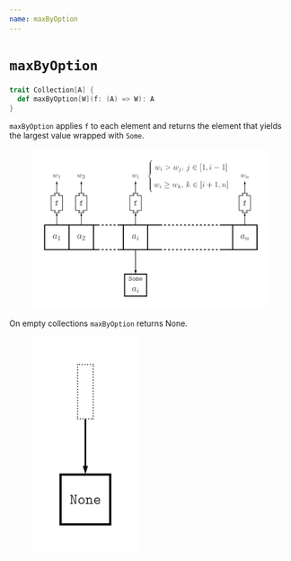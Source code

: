 ```yaml
---
name: maxByOption
---
```


# `maxByOption`

~~~ scala
trait Collection[A] {
  def maxByOption[W](f: (A) => W): A
}
~~~

`maxByOption` applies `f` to each element and returns the element that yields the largest value wrapped with `Some`.

<figure class="diagram">
  <img src="images/maxByOption.svg" alt="maxByOption function">
  <!-- <figcaption class="diagram-desc"></figcaption> -->
</figure>

On empty collections `maxByOption` returns None.

<figure class="diagram">
  <img src="images/maxByOption.2.svg" alt="maxByOption function">
  <!-- <figcaption class="diagram-desc"></figcaption> -->
</figure>
